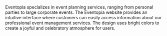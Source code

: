Eventopia specializes in event planning services, ranging from personal parties to large corporate events. The Eventopia website provides an intuitive interface where customers can easily access information about our professional event management services. The design uses bright colors to create a joyful and celebratory atmosphere for users.

